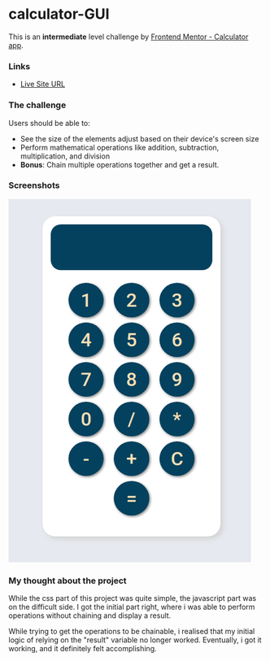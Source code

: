 # calculator-GUI

This is an **intermediate** level challenge by [Frontend Mentor - Calculator app](https://www.frontendmentor.io/challenges/calculator-app-9lteq5N29).


### Links

- [Live Site URL]()


### The challenge

Users should be able to:

- See the size of the elements adjust based on their device's screen size
- Perform mathematical operations like addition, subtraction, multiplication, and division
- **Bonus**: Chain multiple operations together and get a result.

### Screenshots

![](./Screenshot_2022-06-09_13-41-36.png)


### My thought about the project

While the css part of this project was quite simple, the javascript part was on the difficult side. I got the initial part right, where i was able to perform operations without chaining and display a result.

While trying to get the operations to be chainable, i realised that my initial logic of relying on the "result" variable no longer worked. Eventually,  i got it working, and it definitely felt accomplishing.  


